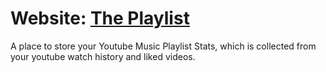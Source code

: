 # Website: <a href="https://theplaylist.pythonanywhere.com/"> The Playlist</a>
 
A place to store your Youtube Music Playlist Stats, which is collected from your youtube watch history and liked videos.

